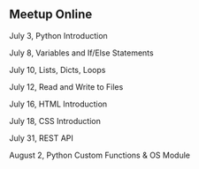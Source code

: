 ## Meetup Online

July 3, Python Introduction

July 8, Variables and If/Else Statements

July 10, Lists, Dicts, Loops

July 12, Read and Write to Files

July 16, HTML Introduction

July 18, CSS Introduction

July 31, REST API

August 2, Python Custom Functions & OS Module